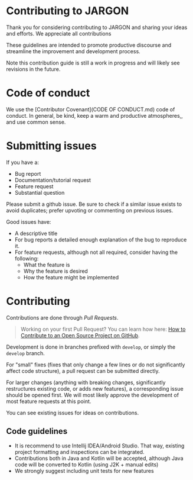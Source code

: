 # Contributing to JARGON

Thank you for considering contributing to JARGON and sharing your ideas and efforts. We appreciate all
contributions

These guidelines are intended to promote productive discourse and streamline the improvement and development process.

Note this contribution guide is still a work in progress and will likely see revisions in the future.


# Code of conduct
We use the [Contributor Covenant](CODE OF CONDUCT.md) code of conduct. 
In general, be kind, keep a warm and productive atmospheres,, and use common sense.

# Submitting issues
If you have a:
- Bug report
- Documentation/tutorial request
- Feature request
- Substantial question

Please submit a github issue. Be sure to check if a similar issue exists to avoid duplicates; prefer upvoting or commenting on previous issues.

Good issues have:
- A descriptive title
- For bug reports a detailed enough explanation of the bug to reproduce it.
- For feature requests, although not all required, consider having the following:
  - What the feature is
  - Why the feature is desired
  - How the feature might be implemented

# Contributing

Contributions are done through _Pull Requests_.

>Working on your first Pull Request? You can learn how here: [How to Contribute to an Open Source Project on GitHub](https://egghead.io/series/how-to-contribute-to-an-open-source-project-on-github).

Development is done in branches prefixed with `develop`, or simply the `develop` branch.

For "small" fixes (fixes that only change a few lines or do not significantly affect code structure), a
pull request can be submitted directly.

For larger changes (anything with breaking changes, significantly restructures existing code,
or adds new features), a corresponding issue should be opened first.
We will most likely approve the development of most feature requests at this point.

You can see existing issues for ideas on contributions.


## Code guidelines
- It is recommend to use Intellij IDEA/Android Studio. That way, existing project formatting and inspections can be integrated.
- Contributions both in Java and Kotlin will be accepted, although Java code will be converted to Kotlin
 (using J2K + manual edits)
- We strongly suggest including unit tests for new features
